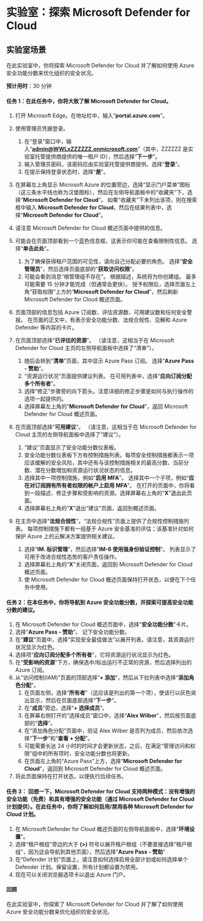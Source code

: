 ﻿---
lab:
    title: '探索 Microsoft Defender for Cloud'
    module: '模块 3 第 2 课：描述 Microsoft 安全解决方案的功能：描述 Azure 安全管理功能'
---

# 实验室：探索 Microsoft Defender for Cloud

## 实验室场景
在此实验室中，你将探索 Microsoft Defender for Cloud 并了解如何使用 Azure 安全功能分数来优化组织的安全状况。

**预计用时**：30 分钟

#### 任务 1：在此任务中，你将大致了解 Microsoft Defender for Cloud。
1.	打开 Microsoft Edge。在地址栏中，输入“**portal.azure.com**”。

1. 使用管理员凭据登录。
    1. 在“登录”窗口中，输入“**admin@WWLxZZZZZZ.onmicrosoft.com**”（其中，ZZZZZZ 是实验室托管提供商提供的唯一租户 ID），然后选择“**下一步**”。
    1. 输入管理员密码，该密码应由实验室托管提供商提供。选择“**登录**”。
    1. 在提示保持登录状态时，选择“**是**”。

1. 在屏幕左上角显示 Microsoft Azure 的位置旁边，选择“显示门户菜单”图标（这三条水平线也称为汉堡图标），然后在左侧导航面板中的“收藏夹”下，选择“**Microsoft Defender for Cloud**”。  如果“收藏夹”下未列出该项，则在搜索框中输入 **Microsoft Defender for Cloud**，然后在结果列表中，选择“**Microsoft Defender for Cloud**”。

1. 请注意 Microsoft Defender for Cloud 概述页面中提供的信息。  

1. 可能会在页面顶部看到一个蓝色信息框，这表示你可能在查看限制性信息。  选择“**单击此处**”。
    1. 为了确保获得租户范围的可见性，请向自己分配必要的角色。  选择“**安全管理员**”，然后选择页面底部的“**获取访问权限**”。
    1. 可能会看到消息“根管理组不存在”。  根据描述，系统将为你创建组。  最多可能需要 15 分钟才能完成（但通常会更快）。  授予权限后，选择页面左上角“获取权限”上方的“**Microsoft Defender for Cloud**”，然后刷新 Microsoft Defender for Cloud 概述页面。

1. 页面顶部的信息包括 Azure 订阅数、评估资源数、可用建议数和任何安全警报。  在页面的正文中，有表示安全功能分数、法规合规性、见解和 Azure Defender 等内容的卡片。  

1. 在页面顶部选择“**已评估的资源**”。  （请注意，这相当于在 Microsoft Defender for Cloud 主页的左侧导航面板中选择了“清单”）。
    1. 随后会转到“**清单**”页面，其中显示 Azure Pass 订阅。  选择“**Azure Pass - 赞助**”。
    1. “资源运行状况”页面提供建议列表。  在可用列表中，选择“**应向订阅分配多个所有者**”。
    1. 选择“修正”步骤旁的向下箭头。注意详细的修正步骤是如何与执行操作的选项一起提供的。  
    1. 选择屏幕左上角的“**Microsoft Defender for Cloud**”，返回 Microsoft Defender for Cloud 概述页面。

1. 在页面顶部选择“**可用建议**”。  （请注意，这相当于在 Microsoft Defender for Cloud 主页的左侧导航面板中选择了“建议”）。
    1. “建议”页面显示了安全功能分数仪表板。
    1. 安全功能分数仪表板下方有控制措施列表。每项安全控制措施都表示一项应该缓解的安全风险，其中还有与该控制措施相关的最高分数、当前分数、潜在分数增加和资源运行状况状态的信息。  
    1. 选择其中一项控制措施，例如“**启用 MFA**”。  选择其中一个子项，例如“**应在对订阅拥有所有者权限的帐户上启用 MFA**”。  在打开的页面中，你将看到一段描述、修正步骤和受影响的资源。选择屏幕右上角的“**X**”退出此页面。
    1. 选择屏幕右上角的“**X**”退出“建议”页面，返回到概述页面。

1. 在主页中选择“**法规合规性**”。“法规合规性”页面上提供了合规性控制措施列表。  每项控制措施下都有一组基于 Azure 安全基准的评估；该基准针对如何保护 Azure 上的云解决方案提供相关建议。
    1. 选择“**IM. 标识管理**”，然后选择“**IM-6 使用强身份验证控制**”。  列表显示了可用于改进合规性态势的客户责任操作。
    1. 选择屏幕右上角的“**X**”关闭页面，返回到 Microsoft Defender for Cloud 概述页面。 
    1. 使 Microsoft Defender for Cloud 概述页面保持打开状态，以便在下个任务中使用。


#### 任务 2：在本任务中，你将导航到 Azure 安全功能分数，并探索可提高安全功能分数的建议。 

1. 在 Microsoft Defender for Cloud 概述页面中，选择“**安全功能分数**”卡片。
1. 选择“**Azure Pass - 赞助**”。  记下安全功能分数。
1. 在“**建议**”页面中，选择“实现安全最佳做法”以展开列表。请注意，其资源运行状况显示为红色。
1. 选择项“**应向订阅分配多个所有者**”，它将资源运行状况显示为红色。 
1. 在“**受影响的资源**”下方，确保选中/标出运行不正常的资源，然后选择列出的 Azure 订阅。
1. 从“访问控制(IAM)”页面的顶部选择“**+ 添加**”，然后从下拉列表中选择“**添加角色分配**”。
    1. 在页面左侧，选择“**所有者**”（这应该是列出的第一个项），使该行以灰色突出显示，然后在页面底部选择“**下一步**”。
    1. 在“**成员**”旁边，选择“**+ 选择成员**”。 
    1. 在屏幕右侧打开的“选择成员”窗口中，选择“**Alex Wilber**”，然后按页面底部的“**选择**”。  
    1. 在“添加角色分配”页面中，验证 Alex Wilber 是否列为成员，然后依次选择“**下一步**”和“**查看 + 分配**”。
    1. 可能需要长达 24 小时的时间才会更新状态，之后，在满足“管理访问和权限”组中的所有项时，安全功能分数也将更新。
    1. 在页面左上角的“Azure Pass”上方，选择“**Microsoft Defender for Cloud**”，返回到 Microsoft Defender for Cloud 概述页面。
1. 将此页面保持在打开状态，以便执行后续任务。


#### 任务 3：  回想一下，Microsoft Defender for Cloud 支持两种模式：没有增强的安全功能（免费）和具有增强的安全功能（通过 Microsoft Defender for Cloud 计划提供）。在此任务中，你将了解如何启用/禁用各种 Microsoft Defender for Cloud 计划。

1.	在 Microsoft Defender for Cloud 概述页面的左侧导航面板中，选择“**环境设置**”。
1. 选择“租户根组”旁边的大于 **(>)** 符号以展开租户根组（不要直接选择“租户根组”，因为这会导航到其他页面），然后选择“**Azure Pass - 赞助**”
1.	在“Defender 计划”页面上，请注意如何选择启用全部计划或如何选择单个 Defender 计划。保留设置，所有计划都设置为禁用。
1.	现在可以关闭浏览器选项卡以退出 Azure 门户。


#### 回顾
在此实验室中，你探索了 Microsoft Defender for Cloud 并了解了如何使用 Azure 安全功能分数来优化组织的安全状况。
